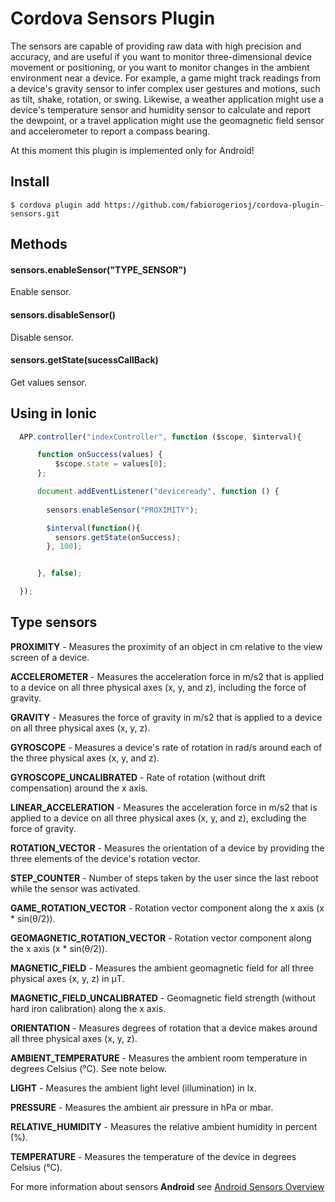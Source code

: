# Cordova Sensors Plugin

The sensors are capable of providing raw data with high precision and accuracy, and are useful if you want to monitor three-dimensional device movement or positioning, or you want to monitor changes in the ambient environment near a device. For example, a game might track readings from a device's gravity sensor to infer complex user gestures and motions, such as tilt, shake, rotation, or swing. Likewise, a weather application might use a device's temperature sensor and humidity sensor to calculate and report the dewpoint, or a travel application might use the geomagnetic field sensor and accelerometer to report a compass bearing.

At this moment this plugin is implemented only for Android!

## Install

    $ cordova plugin add https://github.com/fabiorogeriosj/cordova-plugin-sensors.git

## Methods    

#### sensors.enableSensor("TYPE_SENSOR")

Enable sensor.

#### sensors.disableSensor()

Disable sensor.

#### sensors.getState(sucessCallBack)

Get values sensor.

## Using in Ionic

```js
  APP.controller("indexController", function ($scope, $interval){

      function onSuccess(values) {
          $scope.state = values[0];
      };

      document.addEventListener("deviceready", function () {
        
        sensors.enableSensor("PROXIMITY");

        $interval(function(){
          sensors.getState(onSuccess);
        }, 100);


      }, false);

  });
```

## Type sensors

**PROXIMITY** - Measures the proximity of an object in cm relative to the view screen of a device.

**ACCELEROMETER** - Measures the acceleration force in m/s2 that is applied to a device on all three physical axes (x, y, and z), including the force of gravity.

**GRAVITY** - Measures the force of gravity in m/s2 that is applied to a device on all three physical axes (x, y, z).

**GYROSCOPE** - Measures a device's rate of rotation in rad/s around each of the three physical axes (x, y, and z).

**GYROSCOPE_UNCALIBRATED** - Rate of rotation (without drift compensation) around the x axis.

**LINEAR_ACCELERATION** - Measures the acceleration force in m/s2 that is applied to a device on all three physical axes (x, y, and z), excluding the force of gravity.

**ROTATION_VECTOR** - Measures the orientation of a device by providing the three elements of the device's rotation vector.

**STEP_COUNTER** - Number of steps taken by the user since the last reboot while the sensor was activated.

**GAME_ROTATION_VECTOR** - Rotation vector component along the x axis (x * sin(θ/2)).

**GEOMAGNETIC_ROTATION_VECTOR** - Rotation vector component along the x axis (x * sin(θ/2)).

**MAGNETIC_FIELD** - Measures the ambient geomagnetic field for all three physical axes (x, y, z) in μT.

**MAGNETIC_FIELD_UNCALIBRATED** - Geomagnetic field strength (without hard iron calibration) along the x axis.

**ORIENTATION** - Measures degrees of rotation that a device makes around all three physical axes (x, y, z).

**AMBIENT_TEMPERATURE** - Measures the ambient room temperature in degrees Celsius (°C). See note below.

**LIGHT** - Measures the ambient light level (illumination) in lx.

**PRESSURE** - Measures the ambient air pressure in hPa or mbar.

**RELATIVE_HUMIDITY** - Measures the relative ambient humidity in percent (%).

**TEMPERATURE** - Measures the temperature of the device in degrees Celsius (°C). 



For more information about sensors **Android** see [Android Sensors Overview](http://developer.android.com/guide/topics/sensors/sensors_overview.html)